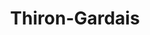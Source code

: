 ---
departement: '28'
title: 'Thiron-Gardais'
candidats:
    - nom: Provost
      prenom: Victor
      etiquette: ''
      liste: ''
---